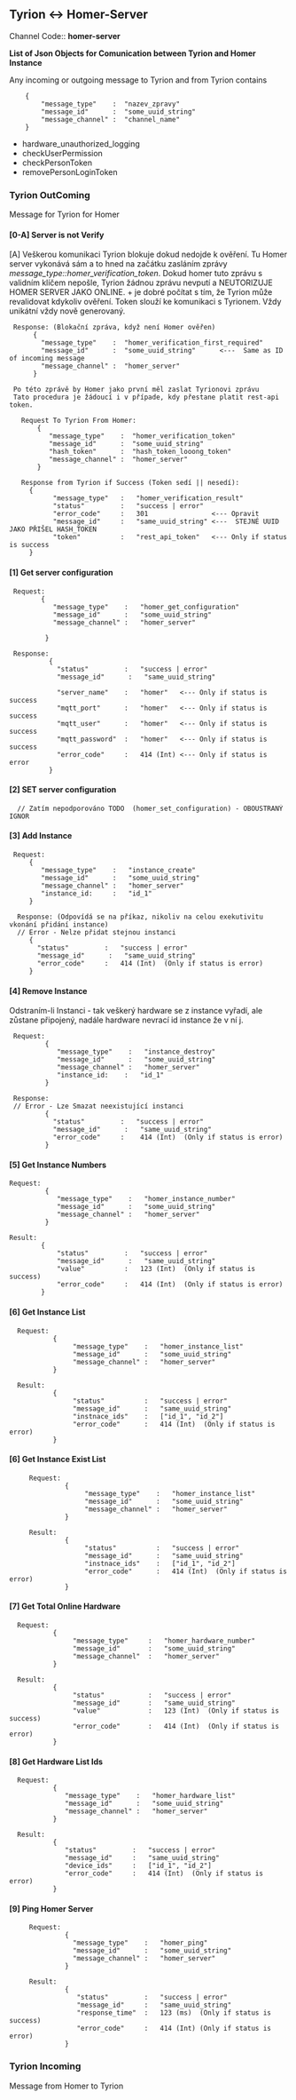
## Tyrion <-> Homer-Server ##

Channel Code:: **homer-server**

**List of Json Objects for Comunication between Tyrion and Homer Instance**

Any incoming or outgoing message to Tyrion and from Tyrion contains

        {
            "message_type"    :  "nazev_zpravy"              
            "message_id"      :  "some_uuid_string"
            "message_channel" :  "channel_name"  
        }
        
 - hardware_unauthorized_logging 
 - checkUserPermission
 - checkPersonToken
 - removePersonLoginToken
 
 
### Tyrion OutComing ###  
 Message for Tyrion for Homer
 
 #### [0-A] Server is not Verify ####
 [A] Veškerou komunikaci Tyrion blokuje dokud nedojde k ověření. Tu Homer server vykonává sám a to hned 
     na začátku zasláním zprávy *message_type::homer_verification_token*. Dokud homer tuto zprávu s validním
     klíčem nepošle, Tyrion žádnou zprávu nevputí a NEUTORIZUJE HOMER SERVER JAKO ONLINE.
     + je dobré počítat s tím, že Tyrion může revalidovat kdykoliv ověření.
     Token slouží ke komunikaci s Tyrionem. Vždy unikátní vždy nově generovaný. 
     
 
     Response: (Blokační zpráva, když není Homer ověřen)
          {  
            "message_type"    :  "homer_verification_first_required"              
            "message_id"      :  "some_uuid_string"      <---  Same as ID of incoming message
            "message_channel" :  "homer_server"  
          }
          
     Po této zprávě by Homer jako první měl zaslat Tyrionovi zprávu 
     Tato procedura je žádoucí i v případe, kdy přestane platit rest-api token. 
          
       Request To Tyrion From Homer:
           {  
              "message_type"    :  "homer_verification_token"              
              "message_id"      :  "some_uuid_string"       
              "hash_token"      :  "hash_token_looong_token"
              "message_channel" :  "homer_server"  
           }   
           
       Response from Tyrion if Success (Token sedí || nesedí):
         {
               "message_type"   :   "homer_verification_result"    
               "status"         :   "success | error"   
               "error_code"     :   301                <--- Opravit  
               "message_id"     :   "same_uuid_string" <---  STEJNÉ UUID JAKO PŘIŠEL HASH_TOKEN             
               "token"          :   "rest_api_token"   <--- Only if status is success 
         }           
     
 #### [1] Get server configuration #### 
 
     Request: 
            {
               "message_type"    :   "homer_get_configuration"              
               "message_id"      :   "some_uuid_string"
               "message_channel" :   "homer_server"  
               
             }   
            
     Response:
              {
                "status"         :   "success | error"
                "message_id"      :   "same_uuid_string" 
                 
                "server_name"    :   "homer"   <--- Only if status is success 
                "mqtt_port"      :   "homer"   <--- Only if status is success  
                "mqtt_user"      :   "homer"   <--- Only if status is success 
                "mqtt_password"  :   "homer"   <--- Only if status is success 
                "error_code"     :   414 (Int) <--- Only if status is error 
              }         
               
              
 #### [2] SET server configuration #### 
 
      // Zatím nepodporováno TODO  (homer_set_configuration) - OBOUSTRANÝ IGNOR
 
 #### [3] Add Instance ####
     
     Request: 
         {
            "message_type"    :   "instance_create"              
            "message_id"      :   "some_uuid_string"
            "message_channel" :   "homer_server"  
            "instance_id:     :   "id_1" 
         }
         
      Response: (Odpovídá se na příkaz, nikoliv na celou exekutivitu vkonání přidání instance) 
      // Error - Nelze přidat stejnou instanci 
         {
           "status"         :   "success | error"
           "message_id"      :   "same_uuid_string"  
           "error_code"     :   414 (Int)  (Only if status is error) 
         }
 
 
 #### [4] Remove Instance #### 
 Odstraním-li Instanci - tak veškerý hardware se z instance vyřadí, ale zůstane připojený,
 nadále hardware nevrací id instance že v ní j. 
 
     Request: 
             {
                "message_type"    :   "instance_destroy"              
                "message_id"      :   "some_uuid_string"
                "message_channel" :   "homer_server"  
                "instance_id:    :   "id_1"
             }
             
     Response:
     // Error - Lze Smazat neexistující instanci 
             {
               "status"         :   "success | error"
               "message_id"      :   "same_uuid_string"  
               "error_code"     :    414 (Int)  (Only if status is error) 
             }      
  
  
  #### [5] Get Instance Numbers ####  
  
    Request: 
             {
                "message_type"    :   "homer_instance_number"              
                "message_id"      :   "some_uuid_string"
                "message_channel" :   "homer_server"  
             }  
  
    Result: 
            {
                "status"         :   "success | error"
                "message_id"      :   "same_uuid_string"  
                "value"          :   123 (Int)  (Only if status is success)    
                "error_code"     :   414 (Int)  (Only if status is error) 
            }
            
              
  #### [6] Get Instance List ####  
  
      Request: 
               {
                    "message_type"    :   "homer_instance_list"              
                    "message_id"      :   "some_uuid_string"
                    "message_channel" :   "homer_server"  
               }  
  
      Result: 
               {
                    "status"          :   "success | error"
                    "message_id"      :   "same_uuid_string"  
                    "instnace_ids"    :   ["id_1", "id_2"] 
                    "error_code"      :   414 (Int)  (Only if status is error) 
               }
               
   #### [6] Get Instance Exist List ####  
     
         Request: 
                  {
                       "message_type"    :   "homer_instance_list"              
                       "message_id"      :   "some_uuid_string"
                       "message_channel" :   "homer_server"  
                  }  
     
         Result: 
                  {
                       "status"          :   "success | error"
                       "message_id"      :   "same_uuid_string"  
                       "instnace_ids"    :   ["id_1", "id_2"] 
                       "error_code"      :   414 (Int)  (Only if status is error) 
                  }            
            
  #### [7] Get Total Online Hardware ####  
    
      Request: 
               {
                    "message_type"     :   "homer_hardware_number"              
                    "message_id"       :   "some_uuid_string"
                    "message_channel"  :   "homer_server"  
               }  
    
      Result: 
               {
                    "status"           :   "success | error"
                    "message_id"       :   "same_uuid_string"  
                    "value"            :   123 (Int)  (Only if status is success)    
                    "error_code"       :   414 (Int)  (Only if status is error) 
               }          

   #### [8] Get Hardware List Ids ####  
    
      Request: 
               {
                  "message_type"    :   "homer_hardware_list"              
                  "message_id"      :   "some_uuid_string"
                  "message_channel" :   "homer_server"  
               }  
    
      Result: 
               { 
                  "status"         :   "success | error"
                  "message_id"     :   "same_uuid_string"  
                  "device_ids"     :   ["id_1", "id_2"] 
                  "error_code"     :   414 (Int)  (Only if status is error) 
               }          
        
   #### [9] Ping Homer Server ####  
    
         Request: 
                  {
                    "message_type"    :   "homer_ping"              
                    "message_id"      :   "some_uuid_string"
                    "message_channel" :   "homer_server"  
                  }  
          
         Result: 
                  {
                     "status"         :   "success | error"
                     "message_id"     :   "same_uuid_string"  
                     "response_time"  :   123 (ms)  (Only if status is success)   
                     "error_code"     :   414 (Int) (Only if status is error) 
                  }  
                  
                  
                  
### Tyrion Incoming ###
 Message from Homer to Tyrion 
     
     
     